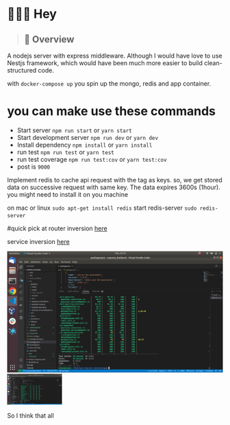# 👷🔧🔩 Hey

> ## 👀 Overview

A nodejs server with express middleware. Although I would have love to use Nestjs framework, which would have been much more easier to build clean-structured code.

with `docker-compose up` you spin up the mongo, redis and app container. 


# you can make use these commands

- Start server `npm run start` or `yarn start` 
- Start  development server `npm run dev` or `yarn dev`
- Install dependency `npm install` or `yarn install`
- run test `npm run test` or `yarn test`
- run test coverage `npm run test:cov` or `yarn test:cov`
- post is `9000`




 Implement redis to cache api request with the tag as keys. so, we get stored data on successive request with same key. The data expires 3600s (1hour). 
 you might need to install it on you machine 

on mac or linux `sudo apt-get install redis`
start redis-server `sudo redis-server`



#quick pick at
  router inversion [here](https://github.com/ekamanelly/express_server_mongodb/blob/master/src/question/question.route.ts)
  
   
  service inversion [here](https://github.com/ekamanelly/express_server_mongodb/blob/master/src/question/question.serviceAdaptor.ts) 


![97% test coverage](/coverage.png)
<img src="/coverage.png" width="128"/>

So I think that all 